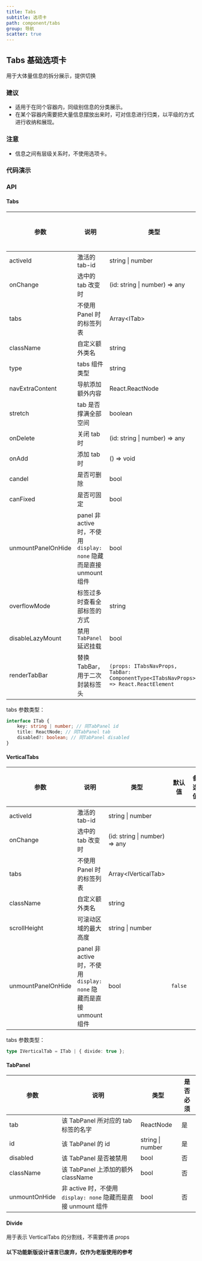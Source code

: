 ```yaml
---
title: Tabs
subtitle: 选项卡
path: component/tabs
group: 导航
scatter: true
---
```


## Tabs 基础选项卡

用于大体量信息的拆分展示，提供切换

### 建议

- 适用于在同个容器内，同级别信息的分类展示。
- 在某个容器内需要把大量信息摆放出来时，可对信息进行归类，以平级的方式进行收纳和展现。

### 注意

- 信息之间有层级关系时，不使用选项卡。

### 代码演示

<!-- demo-slot-1 -->
<!-- demo-slot-2 -->
<!-- demo-slot-5 -->
<!-- demo-slot-3 -->
<!-- demo-slot-4 -->
<!-- demo-slot-8 -->

### API

#### Tabs

| 参数               | 说明                                                                 | 类型                                                                                 | 默认值     | 备选值               | 是否必须 |
| ------------------ | -------------------------------------------------------------------- | ------------------------------------------------------------------------------------ | ---------- | -------------------- | -------- |
| activeId           | 激活的 tab-id                                                        | string \| number                                                                     |            |                      | 是       |
| onChange           | 选中的 tab 改变时                                                    | (id: string \| number) => any                                                        |            |                      | 是       |
| tabs               | 不使用 Panel 时的标签列表                                            | Array<ITab\>                                                                         |            |                      | 否       |
| className          | 自定义额外类名                                                       | string                                                                               |            |                      | 否       |
| type               | tabs 组件类型                                                        | string                                                                               | `'normal'` | `'card'`, `'button'` | 否       |
| navExtraContent    | 导航添加额外内容                                                     | React.ReactNode                                                                      |            |                      | 否       |
| stretch            | tab 是否撑满全部空间                                                 | boolean                                                                              | `false`    |                      | 否       |
| onDelete           | 关闭 tab 时                                                          | (id: string \| number) => any                                                        |            |                      | 否       |
| onAdd              | 添加 tab 时                                                          | () => void                                                                           |            |                      | 否       |
| candel             | 是否可删除                                                           | bool                                                                                 | `false`    |                      | 否       |
| canFixed           | 是否可固定                                                           | bool                                                                                 | `false`    |                      | 否       |
| unmountPanelOnHide | panel 非 active 时，不使用 `display: none` 隐藏而是直接 unmount 组件 | bool                                                                                 | `false`    |                      | 否       |
| overflowMode       | 标签过多时查看全部标签的方式                                         | string                                                                               | `'anchor'` | `'slide'`            | 否       |
| disableLazyMount   | 禁用 `TabPanel` 延迟挂载                                             | bool                                                                                 | `false`    |                      | 否       |
| renderTabBar       | 替换 TabBar，用于二次封装标签头                                      | `(props: ITabsNavProps, TabBar: ComponentType<ITabsNavProps>) => React.ReactElement` |            |                      | 否       |

tabs 参数类型：

```ts
interface ITab {
	key: string | number; // 同TabPanel id
	title: ReactNode; // 同TabPanel tab
	disabled?: boolean; // 同TabPanel disabled
}
```

#### VerticalTabs

| 参数               | 说明                                                                 | 类型                          | 默认值  | 备选值 | 是否必须 |
| ------------------ | -------------------------------------------------------------------- | ----------------------------- | ------- | ------ | -------- |
| activeId           | 激活的 tab-id                                                        | string \| number              |         |        | 是       |
| onChange           | 选中的 tab 改变时                                                    | (id: string \| number) => any |         |        | 是       |
| tabs               | 不使用 Panel 时的标签列表                                            | Array<IVerticalTab\>          |         |        | 否       |
| className          | 自定义额外类名                                                       | string                        |         |        | 否       |
| scrollHeight       | 可滚动区域的最大高度                                                 | string \| number              |         |        | 否       |
| unmountPanelOnHide | panel 非 active 时，不使用 `display: none` 隐藏而是直接 unmount 组件 | bool                          | `false` |        | no       |

tabs 参数类型：

```ts
type IVerticalTab = ITab | { divide: true };
```

#### TabPanel

| 参数          | 说明                                                           | 类型             | 是否必须 |
| ------------- | -------------------------------------------------------------- | ---------------- | -------- |
| tab           | 该 TabPanel 所对应的 tab 标签的名字                            | ReactNode        | 是       |
| id            | 该 TabPanel 的 id                                              | string \| number | 是       |
| disabled      | 该 TabPanel 是否被禁用                                         | bool             | 否       |
| className     | 该 TabPanel 上添加的额外 className                             | bool             | 否       |
| unmountOnHide | 非 active 时，不使用 `display: none` 隐藏而是直接 unmount 组件 | bool             | 否       |

#### Divide

用于表示 VerticalTabs 的分割线，不需要传递 props

#### 以下功能新版设计语言已废弃，仅作为老版使用的参考

<!-- demo-slot-6 -->
<!-- demo-slot-7 -->
<!-- demo-slot-9 -->
